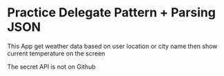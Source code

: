 # Practice Delegate Pattern + Parsing JSON

This App get weather data based on user location or city name then show current temperature on the screen

The secret API is not on Github
